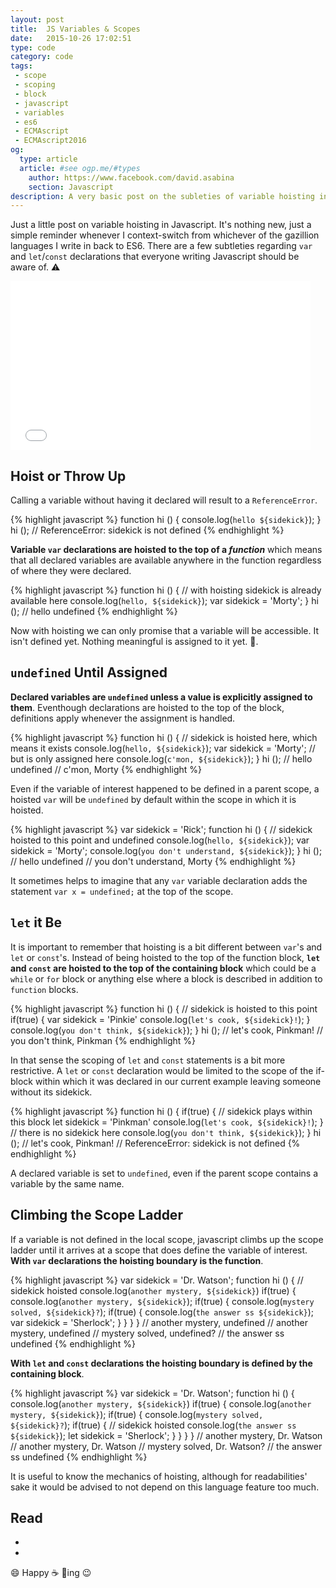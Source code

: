 ```yaml
---
layout: post
title:  JS Variables & Scopes
date:   2015-10-26 17:02:51
type: code
category: code
tags:
 - scope
 - scoping
 - block
 - javascript
 - variables
 - es6
 - ECMAscript
 - ECMAscript2016
og:
  type: article
  article: #see ogp.me/#types
    author: https://www.facebook.com/david.asabina
    section: Javascript
description: A very basic post on the subleties of variable hoisting in Javascript comparing var and let declarations.
---
```

Just a little post on variable hoisting in Javascript. It's nothing new, just
a simple reminder whenever I context-switch from whichever of the gazillion
languages I write in back to ES6. There are a few subtleties regarding `var` 
and `let`/`const` declarations that everyone writing Javascript should be
aware of. :warning:

<div class="element gif">
  <iframe src="//giphy.com/embed/6NvROVDmhI3QI" width="480" height="270" frameBorder="0" class="giphy-embed" allowFullScreen></iframe>
</div>

## Hoist or Throw Up

Calling a variable without having it declared will result to a
`ReferenceError`.

 <!-- A -->
{% highlight javascript %}
function hi () {
  console.log(`hello ${sidekick}`);
}
hi ();
// ReferenceError: sidekick is not defined
{% endhighlight %}

**Variable `var` declarations are hoisted to the top of a _function_** which
means that all declared variables are available anywhere in the function
regardless of where they were declared.

{% highlight javascript %}
function hi () {
  // with hoisting sidekick is already available here
  console.log(`hello, ${sidekick}`);
  var sidekick = 'Morty';
}
hi ();
// hello undefined
{% endhighlight %}

Now with hoisting we can only promise that a variable will be accessible.
It isn't defined yet. Nothing meaningful is assigned to it yet.
:eyes:.


## `undefined` Until Assigned

**Declared variables are `undefined` unless a value is explicitly assigned to
them**. Eventhough declarations are hoisted to the top of the block,
definitions apply whenever the assignment is handled.

{% highlight javascript %}
function hi () {
  // sidekick is hoisted here, which means it exists
  console.log(`hello, ${sidekick}`);
  var sidekick = 'Morty'; // but is only assigned here
  console.log(`c'mon, ${sidekick}`);
}
hi ();
// hello undefined
// c'mon, Morty
{% endhighlight %}

Even if the variable of interest happened to be defined in a parent scope, a
hoisted `var` will be `undefined` by default within the scope in which it is
hoisted.

{% highlight javascript %}
var sidekick = 'Rick';
function hi () {
  // sidekick hoisted to this point and undefined
  console.log(`hello, ${sidekick}`);
  var sidekick = 'Morty';
  console.log(`you don't understand, ${sidekick}`);
}
hi ();
// hello undefined
// you don't understand, Morty
{% endhighlight %}

It sometimes helps to imagine that any `var` variable declaration adds the
statement `var x = undefined;` at the top of the scope.

## `let` it Be

It is important to remember that hoisting is a bit different between `var`'s
and `let` or `const`'s. Instead of being hoisted to the top of the function
block, **`let` and `const` are hoisted to the top of the containing block**
which could be a `while` or `for` block or anything else where a block is
described in addition to `function` blocks.

{% highlight javascript %}
function hi () {
  // sidekick is hoisted to this point
  if(true) {
    var sidekick = 'Pinkie'
    console.log(`let's cook, ${sidekick}!`);
  }
  console.log(`you don't think, ${sidekick}`);
}
hi ();
// let's cook, Pinkman!
// you don't think, Pinkman
{% endhighlight %}

In that sense the scoping of `let` and `const` statements is a bit more
restrictive. A `let` or `const` declaration would be limited to the scope of
the if-block within which it was declared in our current example leaving
someone without its sidekick.

{% highlight javascript %}
function hi () {
  if(true) {
    // sidekick plays within this block
    let sidekick = 'Pinkman'
    console.log(`let's cook, ${sidekick}!`);
  }
  // there is no sidekick here
  console.log(`you don't think, ${sidekick}`);
}
hi ();
// let's cook, Pinkman!
// ReferenceError: sidekick is not defined
{% endhighlight %}

A declared variable is set to `undefined`, even if the parent scope contains
a variable by the same name.

## Climbing the Scope Ladder

If a variable is not defined in the local scope, javascript climbs up the
scope ladder until it arrives at a scope that does define the variable of
interest. **With `var` declarations the hoisting boundary is the function**.

{% highlight javascript %}
var sidekick = 'Dr. Watson';
function hi () {
  // sidekick hoisted
  console.log(`another mystery, ${sidekick}`)
  if(true) {
    console.log(`another mystery, ${sidekick}`);
    if(true) {
      console.log(`mystery solved, ${sidekick}?`);
      if(true) {
        console.log(`the answer ss ${sidekick}`);
        var sidekick = 'Sherlock';
      }
    }
  }
}
// another mystery, undefined
// another mystery, undefined
// mystery solved, undefined?
// the answer ss undefined
{% endhighlight %}

**With `let` and `const` declarations the hoisting boundary is defined by the 
containing block**.

{% highlight javascript %}
var sidekick = 'Dr. Watson';
function hi () {
  console.log(`another mystery, ${sidekick}`)
  if(true) {
    console.log(`another mystery, ${sidekick}`);
    if(true) {
      console.log(`mystery solved, ${sidekick}?`);
      if(true) {
        // sidekick hoisted
        console.log(`the answer ss ${sidekick}`);
        let sidekick = 'Sherlock';
      }
    }
  }
}
// another mystery, Dr. Watson
// another mystery, Dr. Watson
// mystery solved, Dr. Watson?
// the answer ss undefined
{% endhighlight %}

It is useful to know the mechanics of hoisting, although for readabilities'
sake it would be advised to not depend on this language feature too much.

## Read

 - [`let` vs `var`]: https://developer.mozilla.org/en/docs/Web/JavaScript/Reference/Statements/let#let_vs_var
 - [ECMAScript 6 and Block Scope]: http://ariya.ofilabs.com/2013/05/es6-and-block-scope.html

:smile: Happy :coffee: :scroll:ing  :wink:
